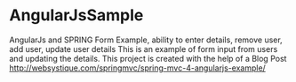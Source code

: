 # AngularJsSample
AngularJs and SPRING Form Example, ability to enter details, remove user, add user, update user details
This is an example of form input from users and updating the details. This project is created with the help of a Blog Post http://websystique.com/springmvc/spring-mvc-4-angularjs-example/
